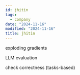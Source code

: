 ```yaml
---
id: jhitin
tags:
  - company
date: "2024-11-16"
modified: "2024-11-16"
title: jhitin
---
```


exploding gradients

LLM evaluation

check correctness (tasks-based)
